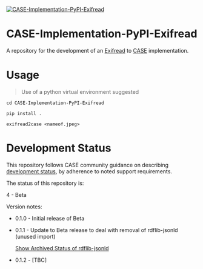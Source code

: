 [![CASE-Implementation-PyPI-Exifread](https://github.com/casework/CASE-Implementation-PyPI-Exifread/actions/workflows/python-package.yml/badge.svg)](https://github.com/casework/CASE-Implementation-PyPI-Exifread/actions/workflows/python-package.yml)

# CASE-Implementation-PyPI-Exifread

A repository for the development of an [Exifread](https://pypi.org/project/Exifread/) to [CASE](https://caseontology.org) implementation.

# Usage
> Use of a python virtual environment suggested

```cd CASE-Implementation-PyPI-Exifread```

```pip install .```

```exifread2case <nameof.jpeg>```


# Development Status
This repository follows CASE community guidance on describing [development status](https://caseontology.org/resources/github_policies.html#development-statuses), by adherence to noted support requirements.

The status of this repository is:

4 - Beta

Version notes:
- 0.1.0 - Initial release of Beta

- 0.1.1 - Update to Beta release to deal with removal of rdflib-jsonld (unused import)
  
    [Show Archived Status of rdflib-jsonld]([https://github.com/RDFLib/rdflib-jsonld])

- 0.1.2 - [TBC]
